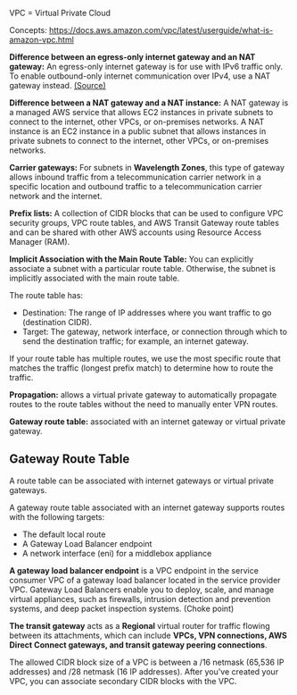 VPC = Virtual Private Cloud

Concepts: https://docs.aws.amazon.com/vpc/latest/userguide/what-is-amazon-vpc.html

**Difference between an egress-only internet gateway and an NAT gateway:** An egress-only internet gateway is for use with IPv6 traffic only. To enable outbound-only internet communication over IPv4, use a NAT gateway instead. 
[(Source)](https://docs.aws.amazon.com/vpc/latest/userguide/egress-only-internet-gateway.)

**Difference between a NAT gateway and a NAT instance:** A NAT gateway is a managed AWS service that allows EC2 instances in private subnets to connect to the internet, other VPCs, or on-premises networks. A NAT instance is an EC2 instance in a public subnet that allows instances in private subnets to connect to the internet, other VPCs, or on-premises networks.

**Carrier gateways:** For subnets in **Wavelength Zones**, this type of gateway allows inbound traffic from a telecommunication carrier network in a specific location and outbound traffic to a telecommunication carrier network and the internet.

**Prefix lists:** A collection of CIDR blocks that can be used to configure VPC security groups, VPC route tables, and AWS Transit Gateway route tables and can be shared with other AWS accounts using Resource Access Manager (RAM).

**Implicit Association with the Main Route Table:** You can explicitly associate a subnet with a particular route table. Otherwise, the subnet is implicitly associated with the main route table. 

The route table has:
 - Destination: The range of IP addresses where you want traffic to go (destination CIDR). 
- Target: The gateway, network interface, or connection through which to send the destination traffic; for example, an internet gateway.

If your route table has multiple routes, we use the most specific route that matches the traffic (longest prefix match) to determine how to route the traffic.

**Propagation:** allows a virtual private gateway to automatically propagate routes to the route tables without the need to manually enter VPN routes.

**Gateway route table:** associated with an internet gateway or virtual private gateway.

## Gateway Route Table
A route table can be associated with internet gateways or virtual private gateways. 

A gateway route table associated with an internet gateway supports routes with the following targets:
* The default local route
* A Gateway Load Balancer endpoint
* A network interface (eni) for a middlebox appliance

**A gateway load balancer endpoint** is a VPC endpoint in the service consumer VPC of a gateway load balancer located in the service provider VPC. Gateway Load Balancers enable you to deploy, scale, and manage virtual appliances, such as firewalls, intrusion detection and prevention systems, and deep packet inspection systems. (Choke point)

**The transit gateway** acts as a **Regional** virtual router for traffic flowing between its attachments, which can include **VPCs, VPN connections, AWS Direct Connect gateways, and transit gateway peering connections**.


The allowed CIDR block size of a VPC is between a /16 netmask (65,536 IP addresses) and /28 netmask (16 IP addresses). After you've created your VPC, you can associate secondary CIDR blocks with the VPC. 
